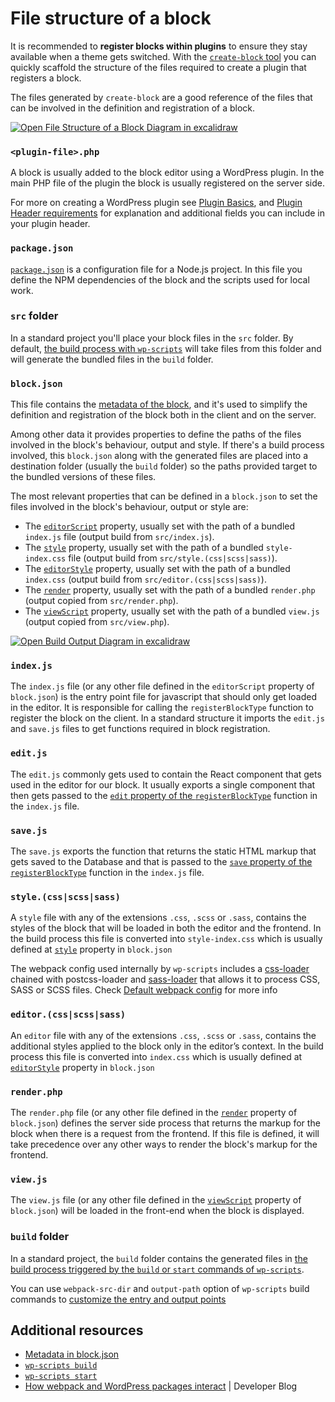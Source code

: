 # File structure of a block

It is recommended to **register blocks within plugins** to ensure they stay available when a theme gets switched. With the [`create-block` tool](https://developer.wordpress.org/block-editor/getting-started/devenv/get-started-with-create-block/) you can quickly scaffold the structure of the files required to create a plugin that registers a block. 

The files generated by `create-block` are a good reference of the files that can be involved in the definition and registration of a block.

[![Open File Structure of a Block Diagram in excalidraw](https://developer.wordpress.org/files/2023/11/file-structure-block.png)](https://excalidraw.com/#json=YYpeR-kY1ZMhFKVZxGhMi,mVZewfwNAh_oL-7bj4gmdw "Open File Structure of a Block Diagram in excalidraw")

### `<plugin-file>.php`

A block is usually added to the block editor using a WordPress plugin. In the main PHP file of the plugin the block is usually registered on the server side.

<div class="callout callout-info">
For more on creating a WordPress plugin see <a href="https://developer.wordpress.org/plugins/plugin-basics/">Plugin Basics</a>, and <a href="https://developer.wordpress.org/plugins/plugin-basics/header-requirements/">Plugin Header requirements</a> for explanation and additional fields you can include in your plugin header.
</div>

### `package.json`

[`package.json`](https://docs.npmjs.com/cli/v10/configuring-npm/package-json) is a configuration file for a Node.js project. In this file you define the NPM dependencies of the block and the scripts used for local work.

### `src` folder

In a standard project you'll place your block files in the `src` folder. By default, [the build process with `wp-scripts`](https://developer.wordpress.org/block-editor/getting-started/fundamentals/javascript-in-the-block-editor/#javascript-build-process) will take files from this folder and will generate the bundled files in the `build` folder. 

### `block.json`

This file contains the [metadata of the block](https://developer.wordpress.org/block-editor/reference-guides/block-api/block-metadata/), and it's used to simplify the definition and registration of the block both in the client and on the server. 

Among other data it provides properties to define the paths of the files involved in the block's behaviour, output and style. If there's a build process involved, this `block.json` along with the generated files are placed into a destination folder (usually the `build` folder) so the paths provided target to the bundled versions of these files.

The most relevant properties that can be defined in a `block.json` to set the files involved in the block's behaviour, output or style are:
- The [`editorScript`](https://developer.wordpress.org/block-editor/reference-guides/block-api/block-metadata/#editor-script) property, usually set with the path of a bundled `index.js` file (output build from `src/index.js`).
- The [`style`](https://developer.wordpress.org/block-editor/reference-guides/block-api/block-metadata/#style) property, usually set with the path of a bundled `style-index.css` file (output build from `src/style.(css|scss|sass)`).
- The [`editorStyle`](https://developer.wordpress.org/block-editor/reference-guides/block-api/block-metadata/#editor-style) property, usually set with the path of a bundled `index.css` (output build from `src/editor.(css|scss|sass)`).
- The [`render`](https://developer.wordpress.org/block-editor/reference-guides/block-api/block-metadata/#render) property, usually set with the path of a bundled `render.php` (output copied from `src/render.php`).
- The [`viewScript`](https://developer.wordpress.org/block-editor/reference-guides/block-api/block-metadata/#view-script) property, usually set with the path of a bundled `view.js` (output copied from `src/view.php`).

[![Open Build Output Diagram in excalidraw](https://developer.wordpress.org/files/2023/11/file-structure-build-output.png)](https://excalidraw.com/#json=c22LROgcG4JkD-7SkuE-N,rQW_ViJBq0Yk3qhCgqD6zQ "Open Build Output Diagram in excalidraw")

### `index.js`

The `index.js` file (or any other file defined in the `editorScript` property of `block.json`) is the entry point file for javascript that should only get loaded in the editor. It is responsible for calling the `registerBlockType` function to register the block on the client. In a standard structure it imports the `edit.js` and `save.js` files to get functions required in block registration.

### `edit.js`

The `edit.js` commonly gets used to contain the React component that gets used in the editor for our block. It usually exports a single component that then gets passed to the [`edit` property of the `registerBlockType`](https://developer.wordpress.org/block-editor/reference-guides/block-api/block-edit-save/#edit) function in the `index.js` file.

### `save.js`

The `save.js` exports the function that returns the static HTML markup that gets saved to the Database and that is passed to the [`save` property of the `registerBlockType`](https://developer.wordpress.org/block-editor/reference-guides/block-api/block-edit-save/#save) function in the `index.js` file.

### `style.(css|scss|sass)`

A `style` file with any of the extensions `.css`, `.scss` or `.sass`, contains the styles of the block that will be loaded in both the editor and the frontend. In the build process this file is converted into `style-index.css` which is usually defined at [`style`](https://developer.wordpress.org/block-editor/reference-guides/block-api/block-metadata/#style) property in `block.json`

<div class="callout callout-info">
    The webpack config used internally by <code>wp-scripts</code> includes a <a href="https://webpack.js.org/loaders/css-loader/">css-loader</a> chained with <a herf="https://webpack.js.org/loaders/postcss-loader/">postcss-loader</a> and <a href="https://webpack.js.org/loaders/sass-loader/">sass-loader</a> that allows it to process CSS, SASS or SCSS files. Check <a href="https://developer.wordpress.org/block-editor/reference-guides/packages/packages-scripts/#default-webpack-config">Default webpack config</a> for more info
</div>


### `editor.(css|scss|sass)`

An `editor` file with any of the extensions `.css`, `.scss` or `.sass`, contains the additional styles applied to the block only in the editor’s context. In the build process this file is converted into `index.css` which is usually defined at [`editorStyle`](https://developer.wordpress.org/block-editor/reference-guides/block-api/block-metadata/#editor-style) property in `block.json`

### `render.php`

The `render.php` file (or any other file defined in the [`render`](https://developer.wordpress.org/block-editor/reference-guides/block-api/block-metadata/#render) property of `block.json`) defines the server side process that returns the markup for the block when there is a request from the frontend. If this file is defined, it will take precedence over any other ways to render the block's markup for the frontend.

### `view.js`

The `view.js` file (or any other file defined in the [`viewScript`]([`viewScript`](https://developer.wordpress.org/block-editor/reference-guides/block-api/block-metadata/#view-script) ) property of `block.json`) will be loaded in the front-end when the block is displayed.

### `build` folder

In a standard project, the `build` folder contains the generated files in [the build process triggered by the `build` or `start` commands of `wp-scripts`](https://developer.wordpress.org/block-editor/getting-started/devenv/get-started-with-wp-scripts/#the-build-process-with-wp-scripts). 

<div class="callout callout-tip">
    You can use <code>webpack-src-dir</code> and <code>output-path</code> option of <code>wp-scripts</code> build commands to <a href="https://developer.wordpress.org/block-editor/reference-guides/packages/packages-scripts/#automatic-block-json-detection-and-the-source-code-directory">customize the entry and output points</a>
</div>

## Additional resources

- [Metadata in block.json](https://developer.wordpress.org/block-editor/reference-guides/block-api/block-metadata/)
- [`wp-scripts build`](https://developer.wordpress.org/block-editor/reference-guides/packages/packages-scripts/#build)
- [`wp-scripts start`](https://developer.wordpress.org/block-editor/reference-guides/packages/packages-scripts/#start)
- [How webpack and WordPress packages interact](https://developer.wordpress.org/news/2023/04/how-webpack-and-wordpress-packages-interact/) | Developer Blog
